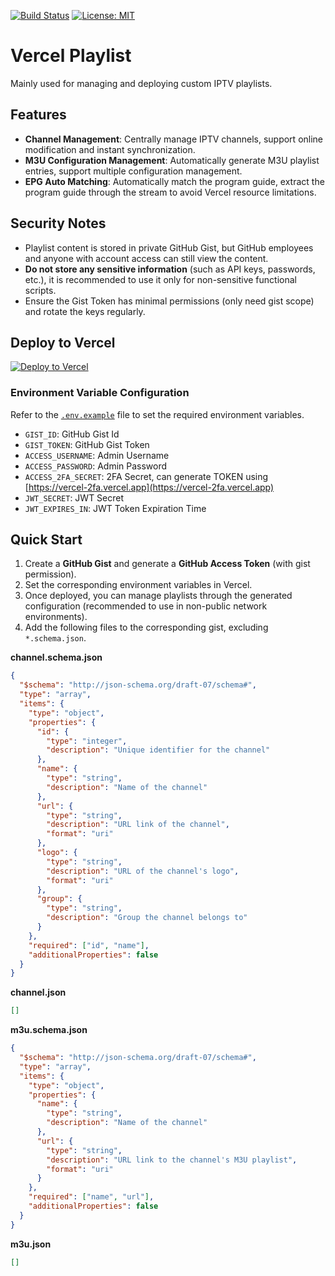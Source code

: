 [![Build Status](https://github.com/DavidKk/vercel-web-scripts/actions/workflows/coverage.workflow.yml/badge.svg)](https://github.com/DavidKk/vercel-web-scripts/actions/workflows/coverage.workflow.yml) [![License: MIT](https://img.shields.io/badge/License-MIT-yellow.svg)](https://opensource.org/licenses/MIT)

# Vercel Playlist

Mainly used for managing and deploying custom IPTV playlists.

## Features

- **Channel Management**: Centrally manage IPTV channels, support online modification and instant synchronization.
- **M3U Configuration Management**: Automatically generate M3U playlist entries, support multiple configuration management.
- **EPG Auto Matching**: Automatically match the program guide, extract the program guide through the stream to avoid Vercel resource limitations.

## Security Notes

- Playlist content is stored in private GitHub Gist, but GitHub employees and anyone with account access can still view the content.
- **Do not store any sensitive information** (such as API keys, passwords, etc.), it is recommended to use it only for non-sensitive functional scripts.
- Ensure the Gist Token has minimal permissions (only need gist scope) and rotate the keys regularly.

## Deploy to Vercel

[![Deploy to Vercel](https://vercel.com/button)](https://vercel.com/new/clone?repository-url=https%3A%2F%2Fgithub.com%2FDavidKk%2Fvercel-web-scripts)

### Environment Variable Configuration

Refer to the [`.env.example`](./.env.example) file to set the required environment variables.

- `GIST_ID`: GitHub Gist Id
- `GIST_TOKEN`: GitHub Gist Token
- `ACCESS_USERNAME`: Admin Username
- `ACCESS_PASSWORD`: Admin Password
- `ACCESS_2FA_SECRET`: 2FA Secret, can generate TOKEN using [https://vercel-2fa.vercel.app](https://vercel-2fa.vercel.app)
- `JWT_SECRET`: JWT Secret
- `JWT_EXPIRES_IN`: JWT Token Expiration Time

## Quick Start

1. Create a **GitHub Gist** and generate a **GitHub Access Token** (with gist permission).
2. Set the corresponding environment variables in Vercel.
3. Once deployed, you can manage playlists through the generated configuration (recommended to use in non-public network environments).
4. Add the following files to the corresponding gist, excluding `*.schema.json`.

**channel.schema.json**

```json
{
  "$schema": "http://json-schema.org/draft-07/schema#",
  "type": "array",
  "items": {
    "type": "object",
    "properties": {
      "id": {
        "type": "integer",
        "description": "Unique identifier for the channel"
      },
      "name": {
        "type": "string",
        "description": "Name of the channel"
      },
      "url": {
        "type": "string",
        "description": "URL link of the channel",
        "format": "uri"
      },
      "logo": {
        "type": "string",
        "description": "URL of the channel's logo",
        "format": "uri"
      },
      "group": {
        "type": "string",
        "description": "Group the channel belongs to"
      }
    },
    "required": ["id", "name"],
    "additionalProperties": false
  }
}
```

**channel.json**

```json
[]
```

**m3u.schema.json**

```json
{
  "$schema": "http://json-schema.org/draft-07/schema#",
  "type": "array",
  "items": {
    "type": "object",
    "properties": {
      "name": {
        "type": "string",
        "description": "Name of the channel"
      },
      "url": {
        "type": "string",
        "description": "URL link to the channel's M3U playlist",
        "format": "uri"
      }
    },
    "required": ["name", "url"],
    "additionalProperties": false
  }
}
```

**m3u.json**

```json
[]
```
